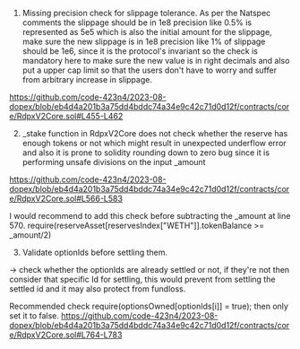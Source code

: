 1) Missing precision check for slippage tolerance. As per the Natspec comments the slippage should be in 1e8 precision like 0.5% is represented as 5e5 which is also the initial amount for the slippage, make sure the new slippage is in 1e8 precision like 1% of slippage should be 1e6, since it is the protocol's invariant so the check is mandatory here to make sure the new value is in right decimals and also put a upper cap limit so that the users don't have to worry and suffer from arbitrary increase in slippage.

https://github.com/code-423n4/2023-08-dopex/blob/eb4d4a201b3a75dd4bddc74a34e9c42c71d0d12f/contracts/core/RdpxV2Core.sol#L455-L462

2) _stake function in RdpxV2Core does not check whether the reserve has enough tokens or not which might result in unexpected underflow error and also it is prone to solidity rounding down to zero bug since it is performing unsafe divisions on the input _amount

https://github.com/code-423n4/2023-08-dopex/blob/eb4d4a201b3a75dd4bddc74a34e9c42c71d0d12f/contracts/core/RdpxV2Core.sol#L566-L583

I would recommend to add this check before subtracting the _amount at line 570.
require(reserveAsset[reservesIndex["WETH"]].tokenBalance >= _amount/2)

3) Validate optionIds before settling them.

-> check whether the optionIds are already settled or not, if they're not then consider that specific Id for settling, this would prevent from settling the settled id and it may also protect from fundloss.

Recommended check 
require(optionsOwned[optionIds[i]] = true);
then only set it to false.
https://github.com/code-423n4/2023-08-dopex/blob/eb4d4a201b3a75dd4bddc74a34e9c42c71d0d12f/contracts/core/RdpxV2Core.sol#L764-L783